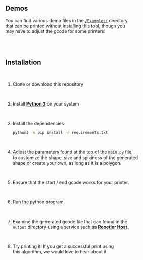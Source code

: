 
## Demos

You can find various demo files in the [`/Examples/`] directory  
that can be printed without installing this tool, though you  
may have to adjust the gcode for some printers.

<br>
<br>

## Installation

<br>

1.  Clone or download this repository

    <br>

2.  Install **[Python 3]** on your system

    <br>

3.  Install the dependencies

    ```sh
    python3 -m pip install -r requirements.txt
    ```

    <br>

4.  Adjust the parameters found at the top of the [`main.py`] file,  
    to customize the shape, size and spikiness of the generated  
    shape or create your own, as long as it is a polygon.

    <br>

5.  Ensure that the start / end gcode works for your printer.

    <br>

6.  Run the python program.

    <br>

7.  Examine the generated gcode file that can found in the  
    `output` directory using a service such as **[Repetier Host]**.

    <br>

8.  Try printing it! If you get a successful print using  
    this algorithm, we would love to hear about it.

<br>


<!----------------------------------------------------------------------------->

[`/Examples/`]: ../Examples
[`main.py`]: ../main.py


[Repetier Host]: https://www.repetier.com/download-now/
[Python 3]: https://www.python.org/
